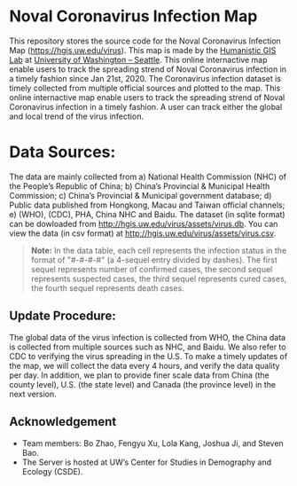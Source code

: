 #  Noval Coronavirus Infection Map

This repository stores the source code for the Noval Coronavirus Infection Map (https://hgis.uw.edu/virus). This map is made by the [Humanistic GIS Lab](https://hgis.uw.edu) at [University of Washington – Seattle](https://www.uw.edu). This online internactive map enable users to track the spreading strend of Noval Coronavirus infection in a timely fashion since Jan 21st, 2020. The Coronavirus infection dataset is timely collected from multiple official  sources and plotted to the map. This online internactive map enable users to track the spreading strend of Noval Coronavirus infection in a timely fashion. A user can track either the global and local trend of the virus infection.



# Data Sources:
The data are mainly collected from a) National Health Commission (NHC) of the People’s Republic of China; b) China’s Provincial & Municipal Health Commission; c) China’s Provincial & Municipal government database; d) Public data published from Hongkong, Macau and Taiwan official channels; e) (WHO), (CDC), PHA, China NHC and Baidu.
The dataset (in sqlite format) can be dowloaded from http://hgis.uw.edu/virus/assets/virus.db. You can view the data (in csv format) at http://hgis.uw.edu/virus/assets/virus.csv.

> **Note:** In the data table, each cell represents the infection status in the format of "#-#-#-#" (a 4-sequel entry divided by dashes). The first sequel represents number of confirmed cases, the second sequel represents suspected cases, the third sequel represents cured cases, the fourth sequel represents death cases.

## 	Update Procedure:

The global data of the virus infection is collected from WHO, the China data is collected from multiple sources such as NHC, and Baidu. We also refer to CDC to verifying the virus spreading in the U.S. To make a timely updates of the map, we will collect the data every 4 hours, and verify the data quality per day. In addition, we plan to provide finer scale data from China (the county level), U.S. (the state level) and Canada (the province level) in the next version.


## Acknowledgement

- Team members: Bo Zhao, Fengyu Xu, Lola Kang, Joshua Ji, and Steven Bao.
- The Server is hosted at UW’s Center for Studies in Demography and Ecology (CSDE).
